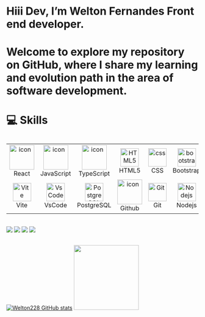 # Hiii Dev, I’m Welton Fernandes Front end developer.
# Welcome to explore my repository on GitHub, where I share my learning and evolution path in the area of software development.

# 💻 Skills
<div style="display: flex; align-items: flex-start; align: center">
    <table align="center">
        <tr>
            <td align="center" width="96">
                <img src="https://techstack-generator.vercel.app/react-icon.svg" alt="icon" width="65" height="65" />
                <br>React
            </td>
            <td align="center" width="96">
                <img src="https://techstack-generator.vercel.app/js-icon.svg" alt="icon" width="65" height="65" />
                <br>JavaScript
            </td>
            <td align="center" width="96">
                <img src="https://techstack-generator.vercel.app/ts-icon.svg" alt="icon" width="65" height="65" />
                <br>TypeScript
            </td>
            <td align="center" width="96">
                <img src="https://skillicons.dev/icons?i=html" width="48" height="48" alt="HTML5" />
                <br>HTML5
            </td>
            <td align="center" width="96">
                <img src="https://skillicons.dev/icons?i=css" width="48" height="48" alt="css" />
                <br>CSS
            </td>
            <td align="center" width="96">
                <img src="https://skillicons.dev/icons?i=bootstrap" width="48" height="48" alt="bootstrap" />
                <br>Bootstrap
            </td>
            <td align="center" width="96">
                <img src="https://skillicons.dev/icons?i=tailwind" width="48" height="48" alt="Tailwind" />
                <br>Tailwind
            </td>
            <td align="center" width="96">
                <img src="https://skillicons.dev/icons?i=nextjs" width="48" height="48" alt="Nextjs" />
                <br>Next.js
            </td>
        </tr>
        <tr>
            <td align="center" width="96">
                <img src="https://skillicons.dev/icons?i=vite" width="48" height="48" alt="Vite" />
                <br>Vite
            </td>
            </td>
            <td align="center" width="96">
                <img src="https://skillicons.dev/icons?i=vscode" width="48" height="48" alt="VsCode" />
                <br>VsCode
            </td>
            <td align="center" width="96">
                <img src="https://skillicons.dev/icons?i=postgres" width="48" height="48" alt="PostgreSQL" />
                <br>PostgreSQL
            </td>
            <td align="center" width="96">
                <img src="https://techstack-generator.vercel.app/github-icon.svg" alt="icon" width="65" height="65" />
                <br>Github
            </td>
            <td align="center" width="96">
                <img src="https://user-images.githubusercontent.com/25181517/192108372-f71d70ac-7ae6-4c0d-8395-51d8870c2ef0.png"
                    width="48" height="48" alt="Git" />
                <br>Git
            </td>
            <td align="center" width="96">
                <img src="https://skillicons.dev/icons?i=nodejs" width="48" height="48" alt="Nodejs" />
                <br>Nodejs
            </td>
             <td align="center" width="96">
                <img src="https://skillicons.dev/icons?i=java" width="48" height="48" alt="Java" />
                <br>Java
            </td>
        <td align="center" width="96">
                <img src="https://skillicons.dev/icons?i=mongodb" width="48" height="48" alt="MongoDB" />
                <br>MongoDB
            </td>
        </tr>
    </table>
    <br><br>


</div>

<div> <br>
  <a href="-------------------" target="_blank"><img src="https://img.shields.io/badge/-Instagram-%23E4405F?style=for-the-badge&logo=instagram&logoColor=white" target="_blank"></a>
 <a href="https://discord.com/channels/@me" target="_blank"><img src="https://img.shields.io/badge/Discord-7289DA?style=for-the-badge&logo=discord&logoColor=white" target="_blank"></a> 
  <a href = "mailto:welton.devv@gmail.com"><img src="https://img.shields.io/badge/-Gmail-%23333?style=for-the-badge&logo=gmail&logoColor=white" target="_blank"></a>
  <a href="https://www.linkedin.com/in/welton-fernandes-6b93b318a/" target="_blank"><img src="https://img.shields.io/badge/-LinkedIn-%230077B5?style=for-the-badge&logo=linkedin&logoColor=white" target="_blank"></a> 
  
</div>



##

<div align="left" >
  
  <a href="https://github.com/Welton228/Welton228/">
  <img src="https://github-readme-stats.vercel.app/api?username=Welton228&show_icons=true&hide=stars,&count_private=true&show_icons=true&border=true&show&theme=chartreuse-dark" alt="Welton228 GitHub stats" /></a>

  <img height="170em" src="https://github-readme-stats.vercel.app/api/top-langs/?username=Welton228&layout=compact&langs_count=7&theme=chartreuse-dark"/>
</div>




